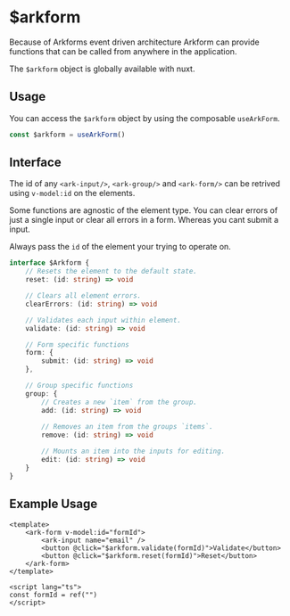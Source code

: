 # $arkform

Because of Arkforms event driven architecture Arkform can provide functions that can be called from anywhere in the application.

The `$arkform` object is globally available with nuxt.

## Usage

You can access the `$arkform` object by using the composable `useArkForm`.

```typescript
const $arkform = useArkForm()
```

## Interface

The id of any `<ark-input/>`, `<ark-group/>` and `<ark-form/>` can be retrived using `v-model:id` on the elements.

Some functions are agnostic of the element type. You can clear errors of just a single input or clear all errors in a form. Whereas you cant submit a input. 

Always pass the `id` of the element your trying to operate on.

```typescript
interface $Arkform {
    // Resets the element to the default state. 
    reset: (id: string) => void

    // Clears all element errors.
    clearErrors: (id: string) => void

    // Validates each input within element.
    validate: (id: string) => void

    // Form specific functions
    form: {
        submit: (id: string) => void
    },

    // Group specific functions
    group: {
        // Creates a new `item` from the group.
        add: (id: string) => void
        
        // Removes an item from the groups `items`.
        remove: (id: string) => void

        // Mounts an item into the inputs for editing.
        edit: (id: string) => void
    }
}
```

## Example Usage 

```vue
<template>
    <ark-form v-model:id="formId">
        <ark-input name="email" />
        <button @click="$arkform.validate(formId)">Validate</button>
        <button @click="$arkform.reset(formId)">Reset</button>
    </ark-form>
</template>

<script lang="ts">
const formId = ref("")
</script>
```
